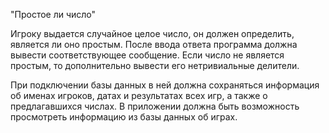 "Простое ли число"

Игроку выдается случайное целое число, он должен определить, является ли оно простым. После ввода ответа программа должна вывести соответствующее сообщение. Если число не является простым, то дополнительно вывести его нетривиальные делители.

При подключении базы данных в ней должна сохраняться информация об именах игроков, датах и результатах всех игр, а также о предлагавшихся числах. В приложении должна быть возможность просмотреть информацию из базы данных об играх.
